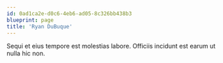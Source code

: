 ```yaml
---
id: 0ad1ca2e-d0c6-4eb6-ad05-8c326bb438b3
blueprint: page
title: 'Ryan DuBuque'
---
```

Sequi et eius tempore est molestias labore. Officiis incidunt est earum ut nulla hic non.